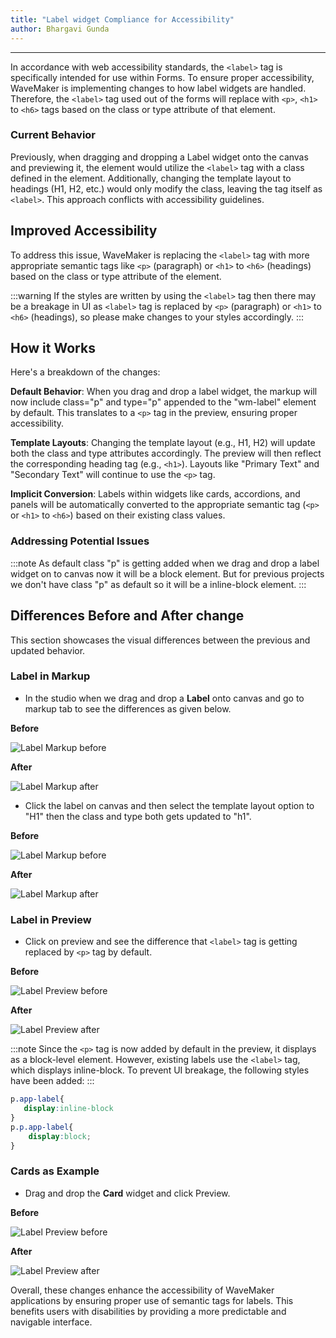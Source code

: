 ```yaml
---
title: "Label widget Compliance for Accessibility"
author: Bhargavi Gunda
---
```

---

In accordance with web accessibility standards, the `<label>` tag is specifically intended for use within Forms. To ensure proper accessibility, WaveMaker is implementing changes to how label widgets are handled. Therefore, the `<label>` tag used out of the forms will replace with `<p>`, `<h1>` to `<h6>` tags based on the class or type attribute of that element.

<!-- truncate -->

### Current Behavior

Previously, when dragging and dropping a Label widget onto the canvas and previewing it, the element would utilize the `<label>` tag with a class defined in the element. Additionally, changing the template layout to headings (H1, H2, etc.) would only modify the class, leaving the tag itself as `<label>`. This approach conflicts with accessibility guidelines.

## Improved Accessibility

To address this issue, WaveMaker is replacing the `<label>` tag with more appropriate semantic tags like `<p>` (paragraph) or `<h1>` to `<h6>` (headings) based on the class or type attribute of the element.

:::warning
If the styles are written by using the `<label>` tag then there may be a breakage in UI as `<label>` tag is replaced by `<p>` (paragraph) or `<h1>` to `<h6>` (headings), so please make changes to your styles accordingly.
:::

## How it Works

Here's a breakdown of the changes:

**Default Behavior**: When you drag and drop a label widget, the markup will now include class="p" and type="p" appended to the "wm-label" element by default. This translates to a `<p>` tag in the preview, ensuring proper accessibility.

**Template Layouts**: Changing the template layout (e.g., H1, H2) will update both the class and type attributes accordingly. The preview will then reflect the corresponding heading tag (e.g., `<h1>`). Layouts like "Primary Text" and "Secondary Text" will continue to use the `<p>` tag.

**Implicit Conversion**: Labels within widgets like cards, accordions, and panels will be automatically converted to the appropriate semantic tag (`<p>` or `<h1>` to `<h6>`) based on their existing class values.

### Addressing Potential Issues

:::note
As default class "p" is getting added when we drag and drop a label widget on to canvas now it will be a block element. But for previous projects we don't have class "p" as default so it will be a inline-block element.
:::

## Differences Before and After change

This section showcases the visual differences between the previous and updated behavior.

### Label in Markup

- In the studio when we drag and drop a **Label** onto canvas and go to markup tab to see the differences as given below.

**Before**

![Label Markup before](/learn/assets/label_before_markup.png)

**After**

![Label Markup after](/learn/assets/label_after_markup.png)

- Click the label on canvas and then select the template layout option to "H1" then the class and type both gets updated to "h1".

**Before**

![Label Markup before](/learn/assets/label_option_before.png)

**After**

![Label Markup after](/learn/assets/label_option_after.png)

### Label in Preview

- Click on preview and see the difference that `<label>` tag is getting replaced by `<p>` tag by default.

**Before**

![Label Preview before](/learn/assets/label_preview_before.png)

**After**

![Label Preview after](/learn/assets/label_preview_after.png) 

:::note
Since the `<p>` tag is now added by default in the preview, it displays as a block-level element. However, existing labels use the `<label>` tag, which displays inline-block. To prevent UI breakage, the following styles have been added:
:::

```css
p.app-label{
   display:inline-block 
}
p.p.app-label{
    display:block;
}
```

### Cards as Example

- Drag and drop the **Card** widget and click Preview.

**Before**

![Label Preview before](/learn/assets/cards_before.png)

**After**

![Label Preview after](/learn/assets/cards_after.png) 

Overall, these changes enhance the accessibility of WaveMaker applications by ensuring proper use of semantic tags for labels. This benefits users with disabilities by providing a more predictable and navigable interface.


